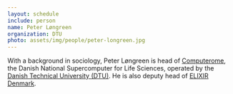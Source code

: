 ```yaml
---
layout: schedule
include: person
name: Peter Løngreen
organization: DTU
photo: assets/img/people/peter-longreen.jpg
---
```


With a background in sociology, Peter Løngreen is head of [Computerome](https://computerome.dtu.dk/), 
the Danish National Supercomputer for Life Sciences, operated by the 
[Danish Technical University (DTU)](http://www.dtu.dk/). He is also deputy head 
of [ELIXIR Denmark](http://elixir-node.cbs.dtu.dk/).


